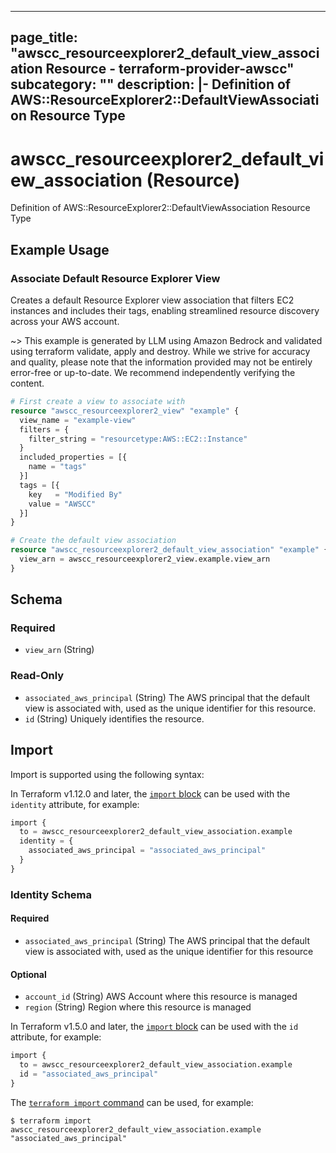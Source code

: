 
---
page_title: "awscc_resourceexplorer2_default_view_association Resource - terraform-provider-awscc"
subcategory: ""
description: |-
  Definition of AWS::ResourceExplorer2::DefaultViewAssociation Resource Type
---

# awscc_resourceexplorer2_default_view_association (Resource)

Definition of AWS::ResourceExplorer2::DefaultViewAssociation Resource Type

## Example Usage

### Associate Default Resource Explorer View

Creates a default Resource Explorer view association that filters EC2 instances and includes their tags, enabling streamlined resource discovery across your AWS account.

~> This example is generated by LLM using Amazon Bedrock and validated using terraform validate, apply and destroy. While we strive for accuracy and quality, please note that the information provided may not be entirely error-free or up-to-date. We recommend independently verifying the content.

```terraform
# First create a view to associate with
resource "awscc_resourceexplorer2_view" "example" {
  view_name = "example-view"
  filters = {
    filter_string = "resourcetype:AWS::EC2::Instance"
  }
  included_properties = [{
    name = "tags"
  }]
  tags = [{
    key   = "Modified By"
    value = "AWSCC"
  }]
}

# Create the default view association
resource "awscc_resourceexplorer2_default_view_association" "example" {
  view_arn = awscc_resourceexplorer2_view.example.view_arn
}
```

<!-- schema generated by tfplugindocs -->
## Schema

### Required

- `view_arn` (String)

### Read-Only

- `associated_aws_principal` (String) The AWS principal that the default view is associated with, used as the unique identifier for this resource.
- `id` (String) Uniquely identifies the resource.

## Import

Import is supported using the following syntax:

In Terraform v1.12.0 and later, the [`import` block](https://developer.hashicorp.com/terraform/language/import) can be used with the `identity` attribute, for example:

```terraform
import {
  to = awscc_resourceexplorer2_default_view_association.example
  identity = {
    associated_aws_principal = "associated_aws_principal"
  }
}
```

<!-- schema generated by tfplugindocs -->
### Identity Schema

#### Required

- `associated_aws_principal` (String) The AWS principal that the default view is associated with, used as the unique identifier for this resource

#### Optional

- `account_id` (String) AWS Account where this resource is managed
- `region` (String) Region where this resource is managed

In Terraform v1.5.0 and later, the [`import` block](https://developer.hashicorp.com/terraform/language/import) can be used with the `id` attribute, for example:

```terraform
import {
  to = awscc_resourceexplorer2_default_view_association.example
  id = "associated_aws_principal"
}
```

The [`terraform import` command](https://developer.hashicorp.com/terraform/cli/commands/import) can be used, for example:

```shell
$ terraform import awscc_resourceexplorer2_default_view_association.example "associated_aws_principal"
```
